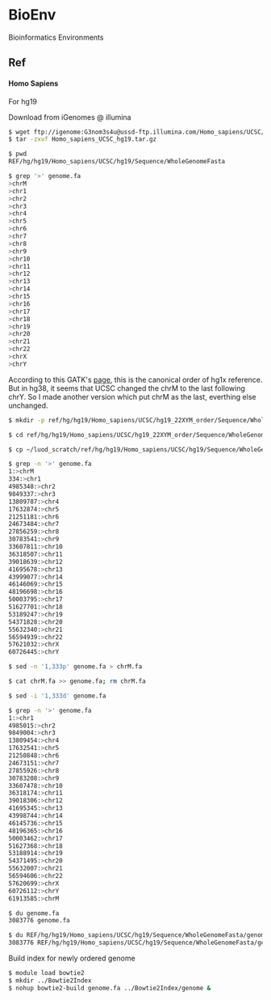 # BioEnv
Bioinformatics Environments

## Ref

#### Homo Sapiens

For hg19

Download from iGenomes @ illumina
```bash
$ wget ftp://igenome:G3nom3s4u@ussd-ftp.illumina.com/Homo_sapiens/UCSC/hg19/Homo_sapiens_UCSC_hg19.tar.gz
$ tar -zxvf Homo_sapiens_UCSC_hg19.tar.gz
```

```bash
$ pwd
REF/hg/hg19/Homo_sapiens/UCSC/hg19/Sequence/WholeGenomeFasta

$ grep '>' genome.fa
>chrM
>chr1
>chr2
>chr3
>chr4
>chr5
>chr6
>chr7
>chr8
>chr9
>chr10
>chr11
>chr12
>chr13
>chr14
>chr15
>chr16
>chr17
>chr18
>chr19
>chr20
>chr21
>chr22
>chrX
>chrY
```

According to this GATK's [page](https://gatkforums.broadinstitute.org/gatk/discussion/1204/what-input-files-does-the-gatk-accept-require), this is the canonical order of hg1x reference. But in hg38, it seems that UCSC changed the chrM to the last following chrY. So I made another version which put chrM as the last, everthing else unchanged.

```bash
$ mkdir -p ref/hg/hg19/Homo_sapiens/UCSC/hg19_22XYM_order/Sequence/WholeGenomeFasta

$ cd ref/hg/hg19/Homo_sapiens/UCSC/hg19_22XYM_order/Sequence/WholeGenomeFasta

$ cp ~/luod_scratch/ref/hg/hg19/Homo_sapiens/UCSC/hg19/Sequence/WholeGenomeFasta/genome.fa .

$ grep -n '>' genome.fa
1:>chrM
334:>chr1
4985348:>chr2
9849337:>chr3
13809787:>chr4
17632874:>chr5
21251181:>chr6
24673484:>chr7
27856259:>chr8
30783541:>chr9
33607811:>chr10
36318507:>chr11
39018639:>chr12
41695678:>chr13
43999077:>chr14
46146069:>chr15
48196698:>chr16
50003795:>chr17
51627701:>chr18
53189247:>chr19
54371828:>chr20
55632340:>chr21
56594939:>chr22
57621032:>chrX
60726445:>chrY

$ sed -n '1,333p' genome.fa > chrM.fa

$ cat chrM.fa >> genome.fa; rm chrM.fa

$ sed -i '1,333d' genome.fa

$ grep -n '>' genome.fa
1:>chr1
4985015:>chr2
9849004:>chr3
13809454:>chr4
17632541:>chr5
21250848:>chr6
24673151:>chr7
27855926:>chr8
30783208:>chr9
33607478:>chr10
36318174:>chr11
39018306:>chr12
41695345:>chr13
43998744:>chr14
46145736:>chr15
48196365:>chr16
50003462:>chr17
51627368:>chr18
53188914:>chr19
54371495:>chr20
55632007:>chr21
56594606:>chr22
57620699:>chrX
60726112:>chrY
61913585:>chrM

$ du genome.fa
3083776	genome.fa

$ du REF/hg/hg19/Homo_sapiens/UCSC/hg19/Sequence/WholeGenomeFasta/genome.fa
3083776	REF/hg/hg19/Homo_sapiens/UCSC/hg19/Sequence/WholeGenomeFasta/genome.fa
```

Build index for newly ordered genome

```bash
$ module load bowtie2
$ mkdir ../Bowtie2Index
$ nohup bowtie2-build genome.fa ../Bowtie2Index/genome &
```

